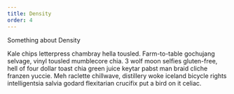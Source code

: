 ```yaml
---
title: Density
order: 4
---
```


Something about Density

Kale chips letterpress chambray hella tousled. Farm-to-table gochujang selvage, vinyl tousled mumblecore chia. 3 wolf moon selfies gluten-free, hell of four dollar toast chia green juice keytar pabst man braid cliche franzen yuccie. Meh raclette chillwave, distillery woke iceland bicycle rights intelligentsia salvia godard flexitarian crucifix put a bird on it celiac.

<density-control reference="--box_standard_density-size"></density-control>
